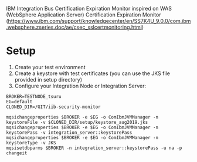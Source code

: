 IBM Integration Bus Certification Expiration Monitor inspired on WAS (WebSphere Application Server) Certification Expiration Monitor (https://www.ibm.com/support/knowledgecenter/en/SS7K4U_9.0.0/com.ibm.websphere.zseries.doc/ae/csec_sslcertmonitoring.html)

# Setup

1. Create your test environment
1. Create a keystore with test certificates (you can use the JKS file provided in setup directory)
1. Configure your Integration Node or Integration Server:
```
BROKER=TESTNODE_tsuru
EG=default
CLONED_DIR=/GIT/iib-security-monitor

mqsichangeproperties $BROKER -e $EG -o ComIbmJVMManager -n keystoreFile -v $CLONED_DIR/setup/keystore_aug2019.jks
mqsichangeproperties $BROKER -e $EG -o ComIbmJVMManager -n keystorePass -v integration_server::keystorePass
mqsichangeproperties $BROKER -e $EG -o ComIbmJVMManager -n keystoreType -v JKS
mqsisetdbparms $BROKER -n integration_server::keystorePass -u na -p changeit
```
